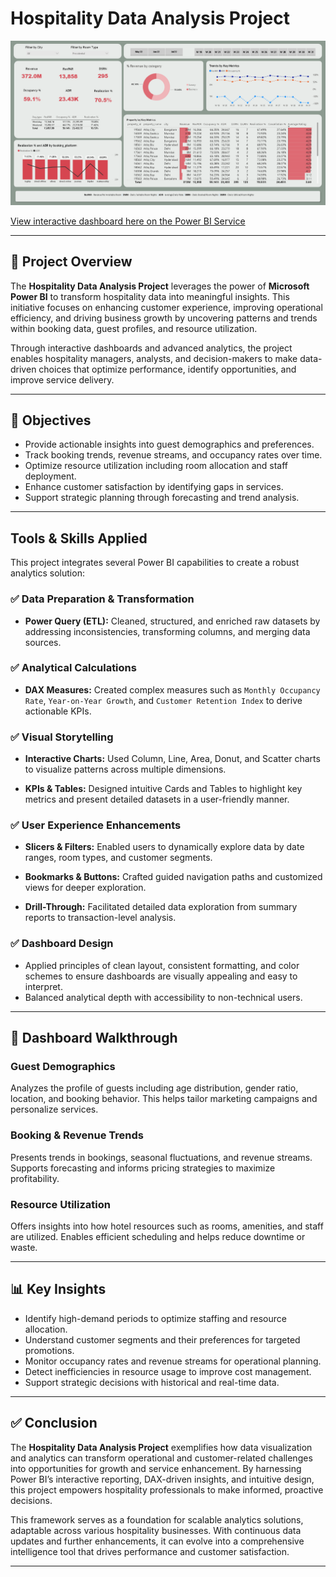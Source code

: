 #  Hospitality Data Analysis Project

![Dashboard Page 1](/Images/Screenshot%202025-09-17%20125919.png)

[View interactive dashboard here on the Power BI Service](https://shorturl.at/uhxYM)

---

## 📖 Project Overview

The **Hospitality Data Analysis Project** leverages the power of **Microsoft Power BI** to transform hospitality data into meaningful insights. This initiative focuses on enhancing customer experience, improving operational efficiency, and driving business growth by uncovering patterns and trends within booking data, guest profiles, and resource utilization.

Through interactive dashboards and advanced analytics, the project enables hospitality managers, analysts, and decision-makers to make data-driven choices that optimize performance, identify opportunities, and improve service delivery.

---

## 🎯 Objectives

- Provide actionable insights into guest demographics and preferences.
- Track booking trends, revenue streams, and occupancy rates over time.
- Optimize resource utilization including room allocation and staff deployment.
- Enhance customer satisfaction by identifying gaps in services.
- Support strategic planning through forecasting and trend analysis.

---

##  Tools & Skills Applied

This project integrates several Power BI capabilities to create a robust analytics solution:

### ✅ Data Preparation & Transformation
- **Power Query (ETL):** Cleaned, structured, and enriched raw datasets by addressing inconsistencies, transforming columns, and merging data sources.

### ✅ Analytical Calculations
- **DAX Measures:** Created complex measures such as `Monthly Occupancy Rate`, `Year-on-Year Growth`, and `Customer Retention Index` to derive actionable KPIs.

### ✅ Visual Storytelling
- **Interactive Charts:** Used Column, Line, Area, Donut, and Scatter charts to visualize patterns across multiple dimensions.

- **KPIs & Tables:** Designed intuitive Cards and Tables to highlight key metrics and present detailed datasets in a user-friendly manner.

### ✅ User Experience Enhancements
- **Slicers & Filters:** Enabled users to dynamically explore data by date ranges, room types, and customer segments.

- **Bookmarks & Buttons:** Crafted guided navigation paths and customized views for deeper exploration.

- **Drill-Through:** Facilitated detailed data exploration from summary reports to transaction-level analysis.

### ✅ Dashboard Design
- Applied principles of clean layout, consistent formatting, and color schemes to ensure dashboards are visually appealing and easy to interpret.
- Balanced analytical depth with accessibility to non-technical users.

---

## 📂 Dashboard Walkthrough

###   Guest Demographics

Analyzes the profile of guests including age distribution, gender ratio, location, and booking behavior. This helps tailor marketing campaigns and personalize services.

###   Booking & Revenue Trends
 
Presents trends in bookings, seasonal fluctuations, and revenue streams. Supports forecasting and informs pricing strategies to maximize profitability.

###   Resource Utilization
  
Offers insights into how hotel resources such as rooms, amenities, and staff are utilized. Enables efficient scheduling and helps reduce downtime or waste.

---

## 📊 Key Insights

- Identify high-demand periods to optimize staffing and resource allocation.
- Understand customer segments and their preferences for targeted promotions.
- Monitor occupancy rates and revenue streams for operational planning.
- Detect inefficiencies in resource usage to improve cost management.
- Support strategic decisions with historical and real-time data.

---

## ✅ Conclusion

The **Hospitality Data Analysis Project** exemplifies how data visualization and analytics can transform operational and customer-related challenges into opportunities for growth and service enhancement. By harnessing Power BI’s interactive reporting, DAX-driven insights, and intuitive design, this project empowers hospitality professionals to make informed, proactive decisions.

This framework serves as a foundation for scalable analytics solutions, adaptable across various hospitality businesses. With continuous data updates and further enhancements, it can evolve into a comprehensive intelligence tool that drives performance and customer satisfaction.

---

